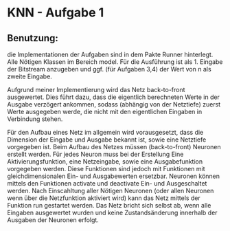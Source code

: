 # KNN - Aufgabe 1

## Benutzung:

die Implementationen der Aufgaben sind in dem Pakte Runner hinterlegt. Alle Nötigen Klassen im Bereich model.
Für die Ausführung ist als 1. Eingabe der Bitstream anzugeben und ggf. (für Aufgaben 3,4) der Wert von n als zweite Eingabe.

Aufgrund meiner Implementierung wird das Netz back-to-front ausgewertet. Dies führt dazu, dass die eigentlich berechneten Werte in der Ausgabe verzögert ankommen, sodass (abhängig von der Netztiefe) zuerst Werte ausgegeben werde, die nicht mit den eigentlichen Eingaben in Verbindung stehen.

Für den Aufbau eines Netz im allgemein wird vorausgesetzt, dass die Dimension der Eingabe und Ausgabe bekannt ist, sowie eine Netztiefe vorgegeben ist.
Beim Aufbau des Netzes müssen (back-to-front) Neuronen erstellt werden. Für jedes Neuron muss bei der Erstellung Eine Aktivierungsfunktion, eine Netzeingabe, sowie eine Ausgabefunktion vorgegeben werden. Diese Funktionen sind jedoch mit Funktionen mit gleichdimensionalen Ein- und Ausgabewerten ersetzbar.
Neuronen können mittels den Funktionen activate und deactivate Ein- und Ausgeschaltet werden. Nach Einscahltung aller Nötigen Neuronen (oder allen Neuronen wenn über die Netzfunktion aktiviert wird) kann das Netz mittels der Funktion run gestartet werden.
Das Netz bricht sich selbst ab, wenn alle Eingaben ausgewertet wurden und keine Zustandsänderung innerhalb der Ausgaben der Neuronen erfolgt.
